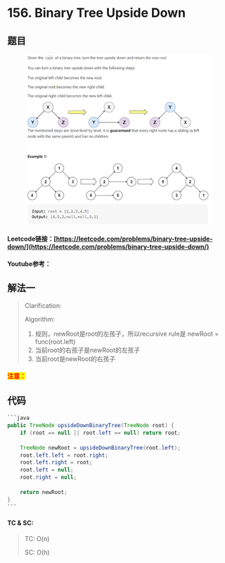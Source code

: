 # 156. Binary Tree Upside Down

## 题目

<figure><img src="../../.gitbook/assets/image (10) (5).png" alt=""><figcaption></figcaption></figure>

#### Leetcode链接：[https://leetcode.com/problems/binary-tree-upside-down/](https://leetcode.com/problems/binary-tree-upside-down/)

#### Youtube参考：

## 解法一

> Clarification:&#x20;
>
> Algorithm:&#x20;
>
> 1. 规则，newRoot是root的左孩子，所以recursive rule是 newRoot = func(root.left)
> 2. 当前root的右孩子是newRoot的左孩子
> 3. 当前root是newRoot的右孩子

#### <mark style="color:red;">注意：</mark>

## 代码

````java
```java
public TreeNode upsideDownBinaryTree(TreeNode root) {
    if (root == null || root.left == null) return root;
    
    TreeNode newRoot = upsideDownBinaryTree(root.left);
    root.left.left = root.right;
    root.left.right = root;
    root.left = null;
    root.right = null;
    
    return newRoot;
}
```
````

#### TC & SC:&#x20;

> TC: O(n)
>
> SC: O(h)
